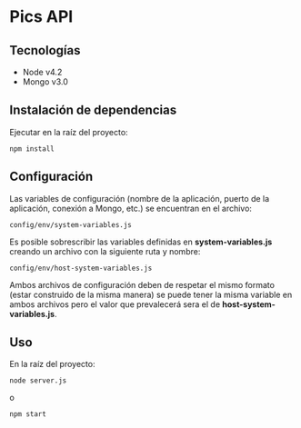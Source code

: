 # Pics API

## Tecnologías
- Node v4.2
- Mongo v3.0

## Instalación de dependencias

Ejecutar en la raíz del proyecto:

```
npm install
```

## Configuración

Las variables de configuración (nombre de la aplicación, puerto de la aplicación, conexión a Mongo, etc.) se encuentran en el archivo:

```
config/env/system-variables.js
```

Es posible sobrescribir las variables definidas en **system-variables.js** creando un archivo con la siguiente ruta y nombre:

```
config/env/host-system-variables.js
```

Ambos archivos de configuración deben de respetar el mismo formato (estar construido de la misma manera) se puede tener la misma variable en ambos archivos pero el valor que prevalecerá sera el de **host-system-variables.js**.

## Uso

En la raíz del proyecto:

```
node server.js
```
o
```
npm start
```
